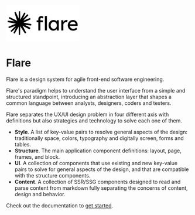 ![Flare](./flare.png)

# Flare

Flare is a design system for agile front-end software engineering. 

Flare's paradigm helps to understand the user interface from a simple and structured standpoint, introducing an abstraction layer that shapes a common language between analysts, designers, coders and testers.

Flare separates the UX/UI design problem in four different axis with definitions but also strategies and technology to solve each one of them.

 - **Style**. A list of key-value pairs to resolve general aspects of the design:  traditionally space, colors, typography and digitally screen, forms and tables.
 - **Structure**. The main application component definitions: layout, page, frames, and block.
 - **UI**. A collection of components that use existing and new key-value pairs to solve for general aspects of the design,
   and that are compatible with the structure components.
 - **Content**. A collection of SSR/SSG components designed to read and parse content from markdown fully separating the concerns of content, design and behavior.

Check out the documentation to [get started](./docs/getting_started.md).